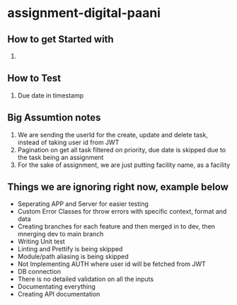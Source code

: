 # assignment-digital-paani


## How to get Started with
1. 

## How to Test
1. Due date in timestamp

## Big Assumtion notes
1. We are sending the userId for the create, update and delete task, instead of taking user id from JWT
2. Pagination on get all task filtered on priority, due date is skipped due to the task being an assignment
3. For the sake of assignment, we are just putting facility name, as a facility

## Things we are ignoring right now, example below
- Seperating APP and Server for easier testing
- Custom Error Classes for throw errors with specific context, format and data
- Creating branches for each feature and then merged in to dev, then mnerging dev to main branch
- Writing Unit test
- Linting and Prettify is being skipped
- Module/path aliasing is being skipped
- Not Implementing AUTH where user id will be fetched from JWT
- DB connection
- There is no detailed validation on all the inputs
- Documentating everything
- Creating API documentation
